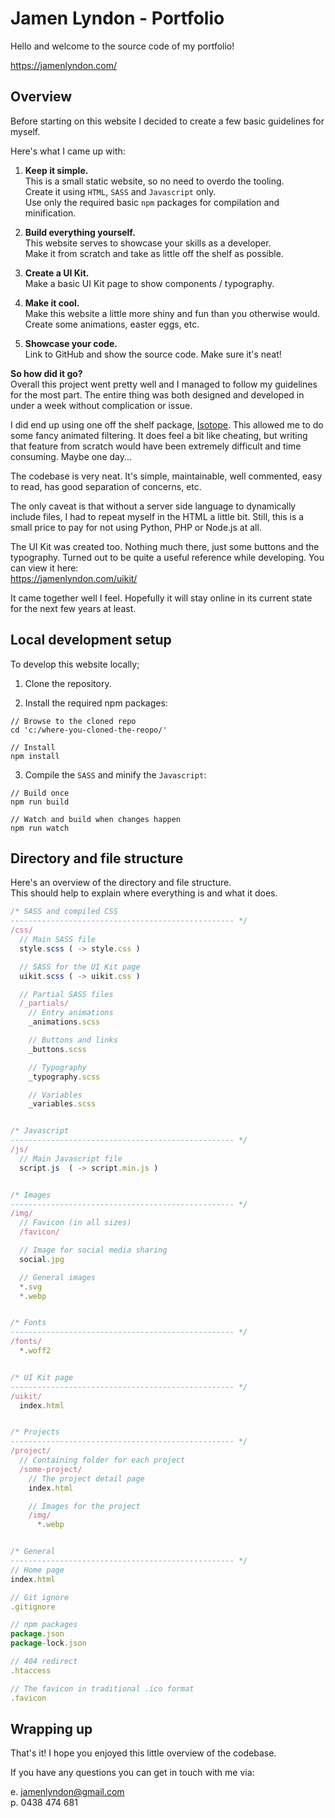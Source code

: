 # Jamen Lyndon - Portfolio

Hello and welcome to the source code of my portfolio!

https://jamenlyndon.com/

## Overview
Before starting on this website I decided to create a few basic guidelines for myself.

Here's what I came up with:

1. **Keep it simple.**\
This is a small static website, so no need to overdo the tooling.\
Create it using `HTML`, `SASS` and `Javascript` only.\
Use only the required basic `npm` packages for compilation and minification.

2. **Build everything yourself.**\
This website serves to showcase your skills as a developer.\
Make it from scratch and take as little off the shelf as possible.

3. **Create a UI Kit.**\
Make a basic UI Kit page to show components / typography.

4. **Make it cool.**\
Make this website a little more shiny and fun than you otherwise would.\
Create some animations, easter eggs, etc.

5. **Showcase your code.**\
Link to GitHub and show the source code. Make sure it's neat!


**So how did it go?**\
Overall this project went pretty well and I managed to follow my guidelines for the most part. The entire thing was both designed and developed in under a week without complication or issue.

I did end up using one off the shelf package, [Isotope](https://isotope.metafizzy.co/). This allowed me to do some fancy animated filtering. It does feel a bit like cheating, but writing that feature from scratch would have been extremely difficult and time consuming. Maybe one day...

The codebase is very neat. It's simple, maintainable, well commented, easy to read, has good separation of concerns, etc.

The only caveat is that without a server side language to dynamically include files, I had to repeat myself in the HTML a little bit. Still, this is a small price to pay for not using Python, PHP or Node.js at all.

The UI Kit was created too. Nothing much there, just some buttons and the typography. Turned out to be quite a useful reference while developing. You can view it here:\
https://jamenlyndon.com/uikit/

It came together well I feel. Hopefully it will stay online in its current state for the next few years at least.

## Local development setup
To develop this website locally;

1. Clone the repository.

2. Install the required npm packages:
```
// Browse to the cloned repo
cd 'c:/where-you-cloned-the-reopo/'

// Install
npm install
```


3. Compile the `SASS` and minify the `Javascript`:
```
// Build once
npm run build

// Watch and build when changes happen
npm run watch
```

## Directory and file structure
Here's an overview of the directory and file structure.\
This should help to explain where everything is and what it does.
```javascript
/* SASS and compiled CSS
-------------------------------------------------- */
/css/
  // Main SASS file
  style.scss ( -> style.css )

  // SASS for the UI Kit page
  uikit.scss ( -> uikit.css )

  // Partial SASS files
  /_partials/
    // Entry animations
    _animations.scss

    // Buttons and links
    _buttons.scss

    // Typography
    _typography.scss

    // Variables
    _variables.scss


/* Javascript
-------------------------------------------------- */
/js/
  // Main Javascript file
  script.js  ( -> script.min.js )


/* Images
-------------------------------------------------- */
/img/
  // Favicon (in all sizes)
  /favicon/

  // Image for social media sharing
  social.jpg

  // General images
  *.svg
  *.webp


/* Fonts
-------------------------------------------------- */
/fonts/
  *.woff2


/* UI Kit page
-------------------------------------------------- */
/uikit/
  index.html


/* Projects
-------------------------------------------------- */
/project/
  // Containing folder for each project
  /some-project/
    // The project detail page
    index.html

    // Images for the project
    /img/
      *.webp


/* General
-------------------------------------------------- */
// Home page
index.html

// Git ignore
.gitignore

// npm packages
package.json
package-lock.json

// 404 redirect
.htaccess

// The favicon in traditional .ico format
.favicon
```

## Wrapping up
That's it! I hope you enjoyed this little overview of the codebase.

If you have any questions you can get in touch with me via:

e. jamenlyndon@gmail.com\
p. 0438 474 681
